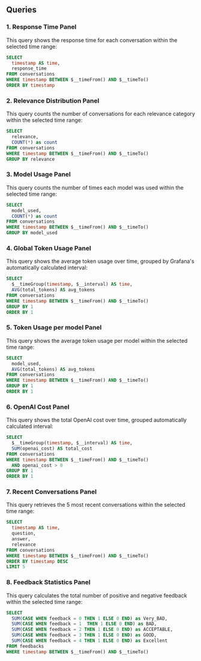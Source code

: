 ## Queries

### 1. Response Time Panel

This query shows the response time for each conversation within the selected time range:

```sql
SELECT
  timestamp AS time,
  response_time
FROM conversations
WHERE timestamp BETWEEN $__timeFrom() AND $__timeTo()
ORDER BY timestamp
```

### 2. Relevance Distribution Panel

This query counts the number of conversations for each relevance category within the selected time range:

```sql
SELECT
  relevance,
  COUNT(*) as count
FROM conversations
WHERE timestamp BETWEEN $__timeFrom() AND $__timeTo()
GROUP BY relevance
```

### 3. Model Usage Panel

This query counts the number of times each model was used within the selected time range:

```sql
SELECT
  model_used,
  COUNT(*) as count
FROM conversations
WHERE timestamp BETWEEN $__timeFrom() AND $__timeTo()
GROUP BY model_used
```

### 4. Global Token Usage Panel

This query shows the average token usage over time, grouped by Grafana's automatically calculated interval:

```sql
SELECT
  $__timeGroup(timestamp, $__interval) AS time,
  AVG(total_tokens) AS avg_tokens
FROM conversations
WHERE timestamp BETWEEN $__timeFrom() AND $__timeTo()
GROUP BY 1
ORDER BY 1
```

### 5. Token Usage per model Panel

This query shows the average token usage per model within the selected time range:

```sql
SELECT
  model_used,
  AVG(total_tokens) AS avg_tokens
FROM conversations
WHERE timestamp BETWEEN $__timeFrom() AND $__timeTo()
GROUP BY 1
ORDER BY 1
```

### 6. OpenAI Cost Panel

This query shows the total OpenAI cost over time, grouped  automatically calculated interval:

```sql
SELECT
  $__timeGroup(timestamp, $__interval) AS time,
  SUM(openai_cost) AS total_cost
FROM conversations
WHERE timestamp BETWEEN $__timeFrom() AND $__timeTo()
  AND openai_cost > 0
GROUP BY 1
ORDER BY 1
```

### 7. Recent Conversations Panel

This query retrieves the 5 most recent conversations within the selected time range:

```sql
SELECT
  timestamp AS time,
  question,
  answer,
  relevance
FROM conversations
WHERE timestamp BETWEEN $__timeFrom() AND $__timeTo()
ORDER BY timestamp DESC
LIMIT 5
```

### 8. Feedback Statistics Panel

This query calculates the total number of positive and negative feedback within the selected time range:

```sql
SELECT
  SUM(CASE WHEN feedback = 0 THEN 1 ELSE 0 END) as Very_BAD,
  SUM(CASE WHEN feedback = 1  THEN 1 ELSE 0 END) as BAD,
  SUM(CASE WHEN feedback = 2 THEN 1 ELSE 0 END) as ACCEPTABLE,
  SUM(CASE WHEN feedback = 3 THEN 1 ELSE 0 END) as GOOD,
  SUM(CASE WHEN feedback = 4 THEN 1 ELSE 0 END) as Excellent
FROM feedbacks
WHERE timestamp BETWEEN $__timeFrom() AND $__timeTo()
```
